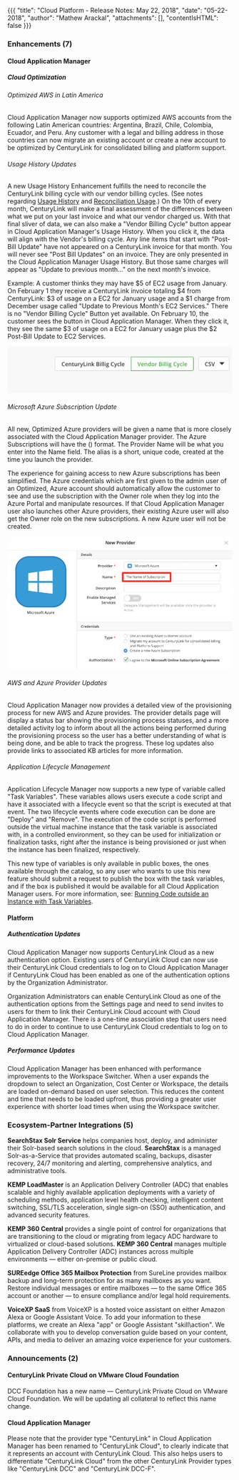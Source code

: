 {{{
"title": "Cloud Platform - Release Notes: May 22, 2018",
"date": "05-22-2018",
"author": "Mathew Arackal",
"attachments": [],
"contentIsHTML": false
}}}

### Enhancements (7)

#### Cloud Application Manager

##### Cloud Optimization

###### Optimized AWS in Latin America

Cloud Application Manager now supports optimized AWS accounts from the following Latin American countries: Argentina, Brazil, Chile, Colombia, Ecuador, and Peru. Any customer with a legal and billing address in those countries can now migrate an existing account or create a new account to be optimized by CenturyLink for consolidated billing and platform support.

###### Usage History Updates

A new Usage History Enhancement fulfills the need to reconcile the CenturyLink billing cycle with our vendor billing cycles. (See notes regarding [Usage History](https://www.ctl.io/knowledge-base/cloud-application-manager/cloud-optimization/partner-cloud-integration-detailed-billing-report/) and [Reconciliation Usage](https://www.ctl.io/knowledge-base/cloud-application-manager/cloud-optimization/partner-cloud-integration-consolidated-billing/).)  On the 10th of every month, CenturyLink will make a final assessment of the differences between what we put on your last invoice and what our vendor charged us. With that final sliver of data, we can also make a "Vendor Billing Cycle" button appear in Cloud Application Manager's Usage History. When you click it, the data will align with the Vendor's billing cycle. Any line items that start with "Post-Bill Update" have not appeared on a CenturyLink invoice for that month. You will never see "Post Bill Updates" on an invoice. They are only presented in the Cloud Application Manager Usage History. But those same charges will appear as "Update to previous month…" on the next month's invoice.

Example: A customer thinks they may have $5 of EC2 usage from January. On February 1 they receive a CenturyLink invoice totaling $4 from CenturyLink: $3 of usage on a EC2 for January usage and a $1 charge from December usage called "Update to Previous Month's EC2 Services." There is no "Vendor Billing Cycle" Button yet available. On February 10, the customer sees the button in Cloud Application Manager. When they click it, they see the same $3 of usage on a EC2 for January usage plus the $2 Post-Bill Update to EC2 Services.

![Image1](../../images/cloud-application-manager/usage-history-enhancement.png)

###### Microsoft Azure Subscription Update

All new, Optimized Azure providers will be given a name that is more closely associated with the Cloud Application Manager provider. The Azure Subscriptions will have the <Provider Name> (<alias>) format. The Provider Name will be what you enter into the Name field. The alias is a short, unique code, created at the time you launch the provider.  

The experience for gaining access to new Azure subscriptions has been simplified. The Azure credentials which are first given to the admin user of an Optimized, Azure account should automatically allow the customer to see and use the subscription with the Owner role when they log into the Azure Portal and manipulate resources. If that Cloud Application Manager user also launches other Azure providers, their existing Azure user will also get the Owner role on the new subscriptions. A new Azure user will not be created.

![Image2](../../images/cloud-application-manager/azure-credentials.png)

###### AWS and Azure Provider Updates

Cloud Application Manager now provides a detailed view of the provisioning process for new AWS and Azure provides. The provider details page will display a status bar showing the provisioning process statuses, and a more detailed activity log to inform about all the actions being performed during the provisioning process so the user has a better understanding of what is being done, and be able to track the progress. These log updates also provide links to associated KB articles for more information.

###### Application Lifecycle Management

Application Lifecycle Manager now supports a new type of variable called "Task Variables". These variables allows users execute a code script and have it associated with a lifecycle event so that the script is executed at that event. The two lifecycle events where code execution can be done are "Deploy" and "Remove".  The execution of the code script is performed outside the virtual machine instance that the task variable is associated with, in a controlled environment, so they can be used for initialization or finalization tasks, right after the instance is being provisioned or just when the instance has been finalized, respectively.

This new type of variables is only available in public boxes, the ones available through the catalog, so any user who wants to use this new feature should submit a request to publish the box with the task variables, and if the box is published it would be available for all Cloud Application Manager users. For more information, see: [Running Code outside an Instance with Task Variables](https://www.ctl.io/knowledge-base/cloud-application-manager/automating-deployments/running-code-outside-an-instance/).

#### Platform

##### Authentication Updates

Cloud Application Manager now supports CenturyLink Cloud as a new authentication option. Existing users of CenturyLink Cloud can now use their CenturyLink Cloud credentials to log on to Cloud Application Manager if CenturyLink Cloud has been enabled as one of the authentication options by the Organization Administrator.

Organization Administrators can enable CenturyLink Cloud as one of the authentication options from the Settings page and need to send invites to users for them to link their CenturyLink Cloud account with Cloud Application Manager. There is a one-time association step that  users need to do in order to continue to use CenturyLink Cloud credentials to log on to Cloud Application Manager.

##### Performance Updates

Cloud Application Manager has been enhanced with performance improvements to the Workspace Switcher. When a user expands the dropdown to select an Organization, Cost Center or Workspace, the details are loaded on-demand based on user selection. This reduces the content and time that needs to be loaded upfront, thus providing a greater user experience with shorter load times when using the Workspace switcher.

### Ecosystem-Partner Integrations (5)

**SearchStax Solr Service** helps companies host, deploy, and administer their Solr-based search solutions in the cloud. **SearchStax** is a managed Solr-as-a-Service that provides automated scaling, backups, disaster recovery, 24/7 monitoring and alerting, comprehensive analytics, and administrative tools.

**KEMP LoadMaster** is an Application Delivery Controller (ADC) that enables scalable and highly available application deployments with a variety of scheduling methods, application level health checking, intelligent content switching, SSL/TLS acceleration, single sign-on (SSO) authentication, and advanced security features.

**KEMP 360 Central** provides a single point of control for organizations that are transitioning to the cloud or migrating from legacy ADC hardware to virtualized or cloud-based solutions. **KEMP 360 Central** manages multiple Application Delivery Controller (ADC) instances across multiple environments &mdash; either on-premise or public cloud.

**SUREedge Office 365 Mailbox Protection** from SureLine provides mailbox backup and long-term protection for as many mailboxes as you want. Restore individual messages or entire mailboxes &mdash; to the same Office 365 account or another &mdash; to ensure compliance and/or legal hold requirements.

**VoiceXP SaaS** from VoiceXP is a hosted voice assistant on either Amazon Alexa or Google Assistant Voice. To add your information to these platforms, we create an Alexa "app" or Google Assistant "skill&#92;action". We collaborate with you to develop conversation guide based on your content, APIs, and media to deliver an amazing voice experience for your customers.

### Announcements (2)

#### CenturyLink Private Cloud on VMware Cloud Foundation

DCC Foundation has a new name &mdash; CenturyLink Private Cloud on VMware Cloud Foundation. We will be updating all collateral to reflect this name change.

#### Cloud Application Manager

Please note that the provider type "CenturyLink" in Cloud Application Manager has been renamed to "CenturyLink Cloud", to clearly indicate that it represents an account with CenturyLink Cloud. This also helps users to differentiate "CenturyLink Cloud" from the other CenturyLink Provider types like "CenturyLink DCC" and "CenturyLink DCC-F".